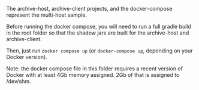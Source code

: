 The archive-host, archive-client projects, and the docker-compose represent the multi-host sample.

Before running the docker compose, you will need to run a full gradle build in the root folder so that the shadow jars are built for the archive-host and archive-client.

Then, just run `docker compose up` (or `docker-compose up`, depending on your Docker version).

Note: the docker compose file in this folder requires a recent version of Docker with at least 4Gb memory assigned. 2Gb of that is assigned to /dev/shm.
